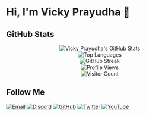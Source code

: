 # Hi, I'm Vicky Prayudha 👋

## GitHub Stats
<div align="center">
  <img src="https://github-readme-stats.vercel.app/api?username=VDpraja&show_icons=true&theme=dark" alt="Vicky Prayudha's GitHub Stats"/>
</div>

<div align="center">
  <img src="https://github-readme-stats.vercel.app/api/top-langs/?username=VDpraja&layout=compact&theme=dark" alt="Top Languages"/>
</div>

<div align="center">
  <img src="https://github-readme-streak-stats.herokuapp.com/?user=VDpraja&theme=dark" alt="GitHub Streak"/>
</div>

<div align="center">
  <img src="https://komarev.com/ghpvc/?username=VDpraja&color=blue" alt="Profile Views"/>
  <br>
  <img src="https://hits.sh/github.com/VDpraja/hits.svg" alt="Visitor Count"/>
</div>

## Follow Me
[![Email](https://img.shields.io/badge/Email-D14836?style=flat&logo=gmail&logoColor=white)](mailto:vickyprayudhaa@gmail.com)
[![Discord](https://img.shields.io/badge/Discord-7289DA?style=flat&logo=discord&logoColor=white)](https://discord.gg/8nkn2VY)
[![GitHub](https://img.shields.io/badge/GitHub-181717?style=flat&logo=github&logoColor=white)](https://github.com/VDpraja)
[![Twitter](https://img.shields.io/badge/Twitter-1DA1F2?style=flat&logo=twitter&logoColor=white)](https://twitter.com/VALind)
[![YouTube](https://img.shields.io/badge/YouTube-FF0000?style=flat&logo=youtube&logoColor=white)](https://www.youtube.com/@vickyprayudha_)
